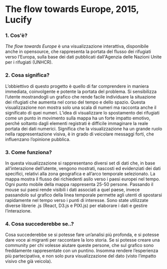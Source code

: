 # The flow towards Europe, 2015, Lucify

 ### 1. Cos'è?  
_The flow towards Europe_ è una visualizzazione interattiva, disponibile anche in opensource, che rappresenta la portata del flusso dei rifugiati verso l’Europa, sulla base dei dati pubblicati dall'Agenzia delle Nazioni Unite per i rifugiati (UNHCR).

 ### 2. Cosa significa?  
L’obbiettivo di questo progetto è quello di far comprendere in maniera immediata, coinvolgente e potente la portata del problema. Si sensibilizza l’utente mostrandogli un grafico che rende facile individuare la situazione dei rifugiati che aumenta nel corso del tempo e dello spazio. Questa visualizzazione non mostra solo una scala di numeri ma racconta anche il significato di quei numeri. L’idea di visualizzare lo spostamento dei rifugiati come un punto in movimento sulla mappa ha un forte impatto emotivo, perché soltanto dagli elementi registrati è difficile immaginare la reale portata dei dati numerici. Significa che la visualizzazione ha un grande ruolo nella rappresentazione visiva, è in grado di veicolare messaggi forti, che influenzano l’opinione pubblica.
 
 ### 3. Come funziona?  
In questa visualizzazione si rappresentano diversi set di dati che, in base all’interazione dell’utente, vengono mostrati, nascosti ed evidenziati dei dati specifici, relativi alla zona geografica e all’arco temporale selezionato.
La mappa mostra il flusso dei richiedenti asilo verso i paesi europei nel tempo. Ogni punto mobile della mappa rappresenta 25-50 persone. Passando il mouse sui paesi rende visibili i dati associati a quel paese, invece passandolo sul grafico della linea temporale permette agli utenti di spostarsi rapidamente nel tempo verso i punti di interesse. Sono state utilizzate diverse librerie .js (React, D3.js e PIXI.js) per elaborare i dati e gestire l’interazione.
 
 ### 4. Cosa succederebbe se..?  
Cosa succederebbe se si potesse fare un’analisi più profonda, e si potesse dare voce ai migranti per raccontare la loro storia. Se si potesse creare una community per chi volesse aiutare queste persone, che sul grafico sono freddamente rappresentate con un puntino. Insomma rendere l’esperienza più partecipativa, e non solo pura visualizzazione del dato (visto l’impatto visivo che già veicola).
